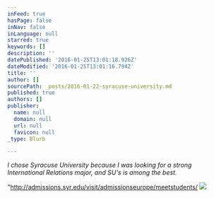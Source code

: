 ```yaml
---
inFeed: true
hasPage: false
inNav: false
inLanguage: null
starred: true
keywords: []
description: ''
datePublished: '2016-01-25T13:01:18.926Z'
dateModified: '2016-01-25T13:01:16.794Z'
title: ''
author: []
sourcePath: _posts/2016-01-22-syracuse-university.md
published: true
authors: []
publisher:
  name: null
  domain: null
  url: null
  favicon: null
_type: Blurb

---
```

_I chose Syracuse University because I was looking for a strong International Relations major, and SU's is among the best._

"http://admissions.syr.edu/visit/admissionseurope/meetstudents/
![](https://the-grid-user-content.s3-us-west-2.amazonaws.com/b0ad7529-43ab-4eea-9ed5-37f9b4302051.jpg)